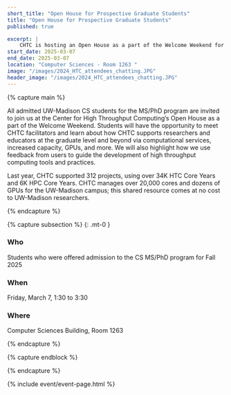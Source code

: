 ```yaml
---
short_title: "Open House for Prospective Graduate Students"
title: "Open House for Prospective Graduate Students"
published: true

excerpt: |
    CHTC is hosting an Open House as a part of the Welcome Weekend for all admitted UW-Madison CS students for the MS/PhD program. The Open House will be held from 1:30 to 3:30 pm, Friday, March 7 in Computer Sciences, Room 1263. 
start_date: 2025-03-07
end_date: 2025-03-07
location: "Computer Sciences - Room 1263 "
image: "/images/2024_HTC_attendees_chatting.JPG"
header_image: "/images/2024_HTC_attendees_chatting.JPG"
---
```


{% capture main %}


All admitted UW-Madison CS students for the MS/PhD program are invited to join us at the Center for High Throughput Computing’s Open House as a part of the Welcome Weekend. Students will have the opportunity to meet CHTC facilitators and learn about how CHTC supports researchers and educators at the graduate level and beyond via computational services, increased capacity, GPUs, and more. We will also highlight how we use feedback from users to guide the development of high throughput computing tools and practices.

Last year, CHTC supported 312 projects, using over 34K HTC Core Years and 6K HPC Core Years. CHTC manages over 20,000 cores and dozens of GPUs for the UW-Madison campus; this shared resource comes at no cost to UW-Madison researchers.

{% endcapture %}

{% capture subsection %}
{: .mt-0 }

### Who

Students who were offered admission to the CS MS/PhD program for Fall 2025

### When
Friday, March 7, 1:30 to 3:30

### Where

Computer Sciences Building, Room 1263


{% endcapture %}

{% capture endblock %}


{% endcapture %}

{% include event/event-page.html %}
